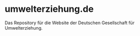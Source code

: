 # umwelterziehung.de

Das Repository für die Website der Deutschen Gesellschaft für Umwelterziehung.
